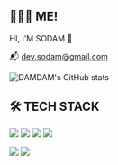 ## 👩🏻‍💻 ME!

HI, I'M SODAM 👋 <br />

📬  dev.sodam@gmail.com


![DAMDAM's GitHub stats](https://github-readme-stats.vercel.app/api?username=dev-damdam&show_icons=true&theme=radical)

## 🛠 TECH STACK
<img src="https://img.shields.io/badge/vue-4FC08D.svg?&style=flat-square&logo=vue.js&logoColor=white"/> <img src="https://img.shields.io/badge/html5-E34F26.svg?&style=flat-square&logo=html5&logoColor=white"/> <img src="https://img.shields.io/badge/css3-1572B6.svg?&style=flat-square&logo=css3&logoColor=white"/> <img src="https://img.shields.io/badge/javascript-F7DF1E.svg?&style=flat-square&logo=javascript&logoColor=white"/>

<img src="https://img.shields.io/badge/visualstudiocode-007ACC.svg?&style=flat-square&logo=visualstudiocode&logoColor=white"/> <img src="https://img.shields.io/badge/visualstudio-5C2D91.svg?&style=flat-square&logo=visualstudio&logoColor=white"/>

